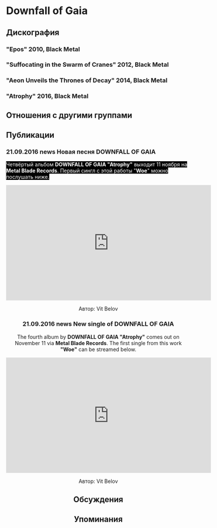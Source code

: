 # Downfall of Gaia



## Дискография

### "Epos" 2010, Black Metal



### "Suffocating in the Swarm of Cranes" 2012, Black Metal



### "Aeon Unveils the Thrones of Decay" 2014, Black Metal



### "Atrophy" 2016, Black Metal




## Отношения с другими группами


## Публикации

### 21.09.2016 news Новая песня DOWNFALL OF GAIA

<p><font color="#ffffff" style="background-color: rgb(0, 0, 0);">Четвёртый альбом <strong>DOWNFALL OF GAIA "Atrophy"</strong> выходит 11 ноября на <strong>Metal Blade Records</strong>. Первый сингл с этой работы "<strong>Woe</strong>" можно послушать ниже.</font></p><p><font color="#ffffff" style="background-color: rgb(0, 0, 0);"></font><center><iframe width="560" height="315" src="https://www.youtube.com/embed/0Jb_AMz5GTA" frameborder="0" allowfullscreen></iframe></p>
Автор: Vit Belov

### 21.09.2016 news New single of DOWNFALL OF GAIA

<p>The fourth album by <strong>DOWNFALL OF GAIA "Atrophy"</strong> comes out on November 11 via <strong>Metal Blade Records</strong>. The first single from this work <strong>"Woe"</strong> can be streamed below.</p><p><center><iframe width="560" height="315" src="https://www.youtube.com/embed/0Jb_AMz5GTA" frameborder="0" allowfullscreen></iframe></p>
Автор: Vit Belov


## Обсуждения


## Упоминания


